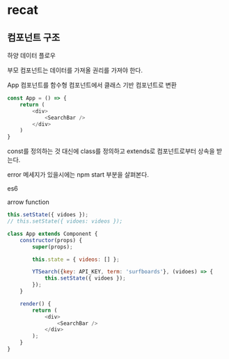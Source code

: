 # recat

## 컴포넌트 구조

하양 데이터 플로우

부모 컴포넌트는 데이터를 가져올 권리를 가져야 한다.

App 컴포넌트를 함수형 컴포넌트에서 클래스 기반 컴포넌트로 변환

``` js
const App = () => {
	return (
		<div>
			<SearchBar />
		</div>
	)
}
```

const를 정의하는 것 대신에 class를 정의하고 extends로 컴포넌트로부터 상속을 받는다.

error 메세지가 있을시에는 npm start 부분을 살펴본다.

es6

arrow function

``` js
this.setState({ vidoes });
// this.setState({ vidoes: videos });
```


``` js
class App extends Component {
	constructor(props) {
		super(props);

		this.state = { videos: [] };

		YTSearch({key: API_KEY, term: 'surfboards'}, (vidoes) => {
			this.setState({ vidoes });
		});
	}

	render() {
		return (
			<div>
				<SearchBar />
			</div>
		);
	}
}
```
